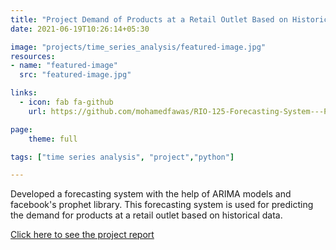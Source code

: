 ```yaml
---
title: "Project Demand of Products at a Retail Outlet Based on Historical Data"
date: 2021-06-19T10:26:14+05:30

image: "projects/time_series_analysis/featured-image.jpg"
resources:
- name: "featured-image"
  src: "featured-image.jpg"

links:
  - icon: fab fa-github
    url: https://github.com/mohamedfawas/RIO-125-Forecasting-System---Project-Demand-of-Products-at-a-Retail-Outlet-Based-on-Historical-Data

page:
    theme: full

tags: ["time series analysis", "project","python"]

---
```

Developed a forecasting system with the help of ARIMA models and facebook's prophet library. This forecasting system is used for predicting the demand for products at a retail outlet based on historical data. 

[Click here to see the project report](https://github.com/mohamedfawas/RIO-125-Forecasting-System---Project-Demand-of-Products-at-a-Retail-Outlet-Based-on-Historical-Data)
